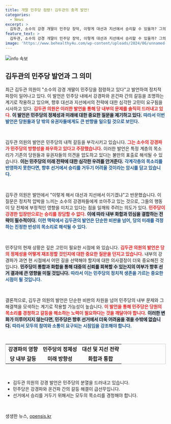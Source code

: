 ```yaml
---
title: 개딸 민주당 점령! 김두관의 충격 발언!
categories:
  - News
excerpt: >
  김두관, 소수의 강경 개딸이 민주당 장악, 이렇게 대선과 지선에서 승리할 수 있을까? 그의 날선 발언이 정치권에 파장을 일으키고 있다. 클릭해서 더 알아보세요!
feature_text: >
  김두관, 소수의 강경 개딸이 민주당 장악, 이렇게 대선과 지선에서 승리할 수 있을까? 그의 날선 발언이 정치권에 파장을 일으키고 있다. 클릭해서 더 알아보세요!
image: 'https://www.behealthy4u.com/wp-content/uploads/2024/06/unnamed-file.png'
---
```


<p><img src="https://www.behealthy4u.com/wp-content/uploads/2024/06/unnamed-file.png" alt="info 속보" /></p>

<h2 data-ke-size="size26">김두관의 민주당 발언과 그 의미</h2>

<p data-ke-size="size16">최근 김두관 의원이 "소수의 강경 개딸이 민주당을 점령하고 있다"고 발언하여 정치적 파장이 일어나고 있다. 이 발언은 민주당 내에서 강경파와 온건파 간의 갈등을 조명하는 계기로 작용하고 있으며, 향후 대선과 지선에서의 전략에 대한 심각한 고민이 요구됨을 시사하고 있다. <b><span style="color: #ee2323;">김두관 의원은 이러한 발언을 통해 당 내부의 문제를 솔직히 드러내고 있다.</span></b> <b><span style="background-color: #21538527;">이 발언은 민주당의 정체성과 미래에 대한 중요한 질문을 제기하고 있다.</span></b> <b><span style="color: #1a5490;">따라서 이번 발언은 당원들과 당 밖의 유권자들에게도 큰 반향을 일으킬 것으로 보인다.</span></b></p>

<p data-ke-size="size16">&nbsp;</p>

<p>김두관 의원의 발언은 민주당의 내적 갈등을 부각시키고 있습니다. <b><span style="color: #ee2323;">그는 소수의 강경파가 민주당의 방향성을 좌우하고 있다고 주장했습니다.</span></b> 이러한 발언은 특정 계층의 목소리가 기존의 당원들과 유권자들의 의견을 압도하고 있다는 불만의 표출로 해석될 수 있습니다. <b><span style="background-color: #21538527;">이는 민주당의 미래 전략에 대한 심각한 우려를 안겨준다.</span></b> <b><span style="color: #1a5490;">각계각층의 목소리를 반영하지 못한다면, 향후 선거에서 승리를 거두기 어려울 것이라는 암시를 담고 있습니다.</span></b></p></p>

<p data-ke-size="size16">&nbsp;</p>

<p>김두관 의원은 발언에서 "이렇게 해서 대선과 지선에서 이기겠냐"고 반문했습니다. 이 질문은 정치적 압박을 느끼는 소수의 강경파들에게 쏘아주고 있는 것으로, 그들의 행동이 당 전체에 부정적인 영향을 미치고 있다는 점을 일깨워 주려는 의도가 있다. <b><span style="color: #ee2323;">민주당이 강경한 입장만으로는 승리를 장담할 수 없다.</span></b> <b><span style="background-color: #21538527;">이에 따라 내부 화합과 민심을 결합하는 전략이 필수적이다.</span></b> <b><span style="color: #1a5490;">이런 맥락에서 김두관의 발언은 단순한 비판을 넘어, 당의 미래를 걱정하는 진정한 반성의 목소리로 해석될 수 있다.</span></b></p></p>

<p data-ke-size="size16">&nbsp;</p>

<p>민주당의 현재 상황은 깊은 고민이 필요한 시점에 와 있습니다. <b><span style="color: #ee2323;">김두관 의원의 발언은 당의 정체성을 어떻게 재조정할 것인지에 대한 중요한 질문을 던지고 있습니다.</span></b> 내부의 강경파가 과연 현 시점에서 어떤 길을 선택해야 할지에 대한 의사결정이 더욱 중요해진 것입니다. <b><span style="background-color: #21538527;">민주당이 통합과 화합을 통해 대중의 신뢰를 회복할 수 있는지의 여부가 향후 선거 결과에 큰 영향을 미칠 것입니다.</span></b> <b><span style="color: #1a5490;">따라서 이는 민주당의 정치적 생존을 가르는 중요한 시점이 될 것입니다.</span></b></p></p>

<p data-ke-size="size16">&nbsp;</p>

<p>결론적으로, 김두관 의원의 발언은 단순한 비판의 차원을 넘어 민주당의 내부 문제와 그 해결책을 모색하는 계기로 작용할 가능성이 높습니다. <b><span style="color: #ee2323;">이 발언을 통해 민주당은 당원의 목소리를 경청하고 갈등을 해소하는 노력이 필요하다는 것을 깨달아야 합니다.</span></b> <b><span style="background-color: #21538527;">이러한 변화가 이루어지지 않는다면, 민주당은 향후 선거에서 더욱 어려움을 겪을 수밖에 없습니다.</span></b> <b><span style="color: #1a5490;">따라서 모두의 참여와 소통이 요구되는 시점임을 강조해야 합니다.</span></b></p></p>

<p data-ke-size="size16">&nbsp;</p>

<table style="width: 100%; border: 1px solid #ccc;">
    <tbody>
        <tr>
            <td style="text-align: center; height: 17px;"><b>강경파의 영향</b></td>
            <td style="text-align: center; height: 17px;"><b>민주당의 정체성</b></td>
            <td style="text-align: center; height: 17px;"><b>대선 및 지선 전략</b></td>
        </tr>
        <tr>
            <td style="text-align: center; height: 17px;"><b>당 내부 갈등</b></td>
            <td style="text-align: center; height: 17px;"><b>미래 방향성</b></td>
            <td style="text-align: center; height: 17px;"><b>화합과 통합</b></td>
        </tr>
    </tbody>
</table>

<p data-ke-size="size16">&nbsp;</p>

<ul>
    <li>김두관 의원의 강경 발언은 민주당의 분열을 드러내고 있습니다.</li>
    <li>민주당은 강경파와 온건파 간의 갈등 해결이 급선무입니다.</li>
    <li>선거에서 승리를 거두기 위해서는 모두의 목소리를 경청해야 합니다.</li>
</ul>

<p data-ke-size="size16">&nbsp;</p>
생생한 뉴스, <a href="https://opensis.kr" rel="dofollow">opensis.kr</a>


